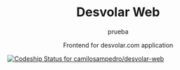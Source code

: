 <div align="center">

# Desvolar Web
prueba

Frontend for desvolar.com application

</div>

[ ![Codeship Status for camilosampedro/desvolar-web](https://app.codeship.com/projects/976f1eb0-1415-0135-5232-222dfa12d17d/status?branch=master)](https://app.codeship.com/projects/217731)
